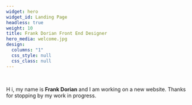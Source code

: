 ```yaml
---
widget: hero
widget_id: Landing Page
headless: true
weight: 10
title: Frank Dorian Front End Designer
hero_media: welcome.jpg
design:
  columns: "1"
  css_style: null
  css_class: null
---
```

<br>

H i, my name is **Frank Dorian** and I am working on a new website. Thanks for stopping by my work in progress.